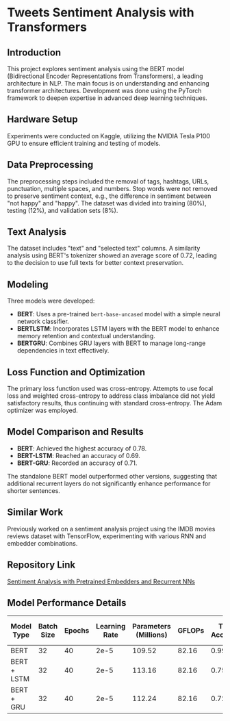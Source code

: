 # Tweets Sentiment Analysis with Transformers

## Introduction
This project explores sentiment analysis using the BERT model (Bidirectional Encoder Representations from Transformers), a leading architecture in NLP. The main focus is on understanding and enhancing transformer architectures. Development was done using the PyTorch framework to deepen expertise in advanced deep learning techniques.

## Hardware Setup
Experiments were conducted on Kaggle, utilizing the NVIDIA Tesla P100 GPU to ensure efficient training and testing of models.

## Data Preprocessing
The preprocessing steps included the removal of tags, hashtags, URLs, punctuation, multiple spaces, and numbers. Stop words were not removed to preserve sentiment context, e.g., the difference in sentiment between "not happy" and "happy". The dataset was divided into training (80%), testing (12%), and validation sets (8%).

## Text Analysis
The dataset includes "text" and "selected text" columns. A similarity analysis using BERT's tokenizer showed an average score of 0.72, leading to the decision to use full texts for better context preservation.

## Modeling
Three models were developed:
- **BERT**: Uses a pre-trained `bert-base-uncased` model with a simple neural network classifier.
- **BERTLSTM**: Incorporates LSTM layers with the BERT model to enhance memory retention and contextual understanding.
- **BERTGRU**: Combines GRU layers with BERT to manage long-range dependencies in text effectively.

## Loss Function and Optimization
The primary loss function used was cross-entropy. Attempts to use focal loss and weighted cross-entropy to address class imbalance did not yield satisfactory results, thus continuing with standard cross-entropy. The Adam optimizer was employed.

## Model Comparison and Results
- **BERT**: Achieved the highest accuracy of 0.78.
- **BERT-LSTM**: Reached an accuracy of 0.69.
- **BERT-GRU**: Recorded an accuracy of 0.71.

The standalone BERT model outperformed other versions, suggesting that additional recurrent layers do not significantly enhance performance for shorter sentences.

## Similar Work
Previously worked on a sentiment analysis project using the IMDB movies reviews dataset with TensorFlow, experimenting with various RNN and embedder combinations.

## Repository Link
[Sentiment Analysis with Pretrained Embedders and Recurrent NNs](https://github.com/HaykelBargouguy/Sentiment-Analysis-Pretrained-Embedders-and-Recurrent-NNs-combinations/tree/main)

## Model Performance Details
| Model Type    | Batch Size | Epochs | Learning Rate | Parameters (Millions) | GFLOPs | Train Accuracy | Test Accuracy | Inference Time (seconds) |
|---------------|------------|--------|---------------|-----------------------|--------|----------------|---------------|--------------------------|
| BERT          | 32         | 40     | 2e-5          | 109.52                | 82.16  | 0.99           | 0.78          | 0.012                    |
| BERT + LSTM   | 32         | 40     | 2e-5          | 113.16                | 82.16  | 0.75           | 0.69          | 0.013                    |
| BERT + GRU    | 32         | 40     | 2e-5          | 112.24                | 82.16  | 0.72           | 0.71          | 0.013                    |



